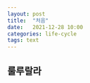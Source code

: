 ```yaml
---
layout: post
title:  "처음"
date:   2021-12-28 10:00
categories: life-cycle
tags: text
---
```

## 룰루랄라
